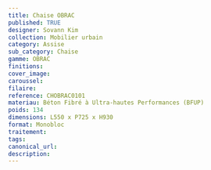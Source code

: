 ```yaml
---
title: Chaise OBRAC
published: TRUE
designer: Sovann Kim
collection: Mobilier urbain
category: Assise
sub_category: Chaise
gamme: OBRAC
finitions: 
cover_image: 
caroussel: 
filaire: 
reference: CHOBRAC0101
materiau: Béton Fibré à Ultra-hautes Performances (BFUP)
poids: 134
dimensions: L550 x P725 x H930
format: Monobloc
traitement: 
tags: 
canonical_url: 
description: 
---
```

